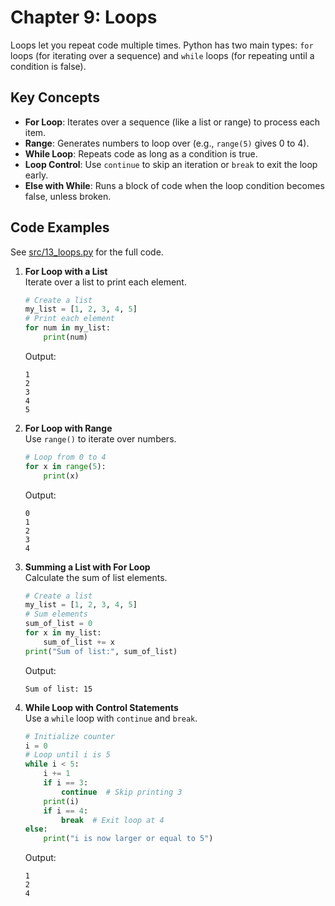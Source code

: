 # Chapter 9: Loops

Loops let you repeat code multiple times. Python has two main types: `for` loops (for iterating over a sequence) and `while` loops (for repeating until a condition is false).

## Key Concepts
- **For Loop**: Iterates over a sequence (like a list or range) to process each item.
- **Range**: Generates numbers to loop over (e.g., `range(5)` gives 0 to 4).
- **While Loop**: Repeats code as long as a condition is true.
- **Loop Control**: Use `continue` to skip an iteration or `break` to exit the loop early.
- **Else with While**: Runs a block of code when the loop condition becomes false, unless broken.

## Code Examples
See [src/13_loops.py](src/13_loops.py) for the full code.

1. **For Loop with a List**  
   Iterate over a list to print each element.

   ```python
   # Create a list
   my_list = [1, 2, 3, 4, 5]
   # Print each element
   for num in my_list:
       print(num)
   ```

   Output:
   ```
   1
   2
   3
   4
   5
   ```

2. **For Loop with Range**  
   Use `range()` to iterate over numbers.

   ```python
   # Loop from 0 to 4
   for x in range(5):
       print(x)
   ```

   Output:
   ```
   0
   1
   2
   3
   4
   ```

3. **Summing a List with For Loop**  
   Calculate the sum of list elements.

   ```python
   # Create a list
   my_list = [1, 2, 3, 4, 5]
   # Sum elements
   sum_of_list = 0
   for x in my_list:
       sum_of_list += x
   print("Sum of list:", sum_of_list)
   ```

   Output:
   ```
   Sum of list: 15
   ```

4. **While Loop with Control Statements**  
   Use a `while` loop with `continue` and `break`.

   ```python
   # Initialize counter
   i = 0
   # Loop until i is 5
   while i < 5:
       i += 1
       if i == 3:
           continue  # Skip printing 3
       print(i)
       if i == 4:
           break  # Exit loop at 4
   else:
       print("i is now larger or equal to 5")
   ```

   Output:
   ```
   1
   2
   4
   ```